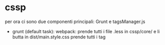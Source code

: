 # cssp


per ora ci sono due componenti principali: Grunt e tagsManager.js

- grunt (default task):
    webpack:            prende tutti i file .less in cssp/core/ e li butta in dist/main.style.css
                        prende tutti i tag <style> dei file .html in TAGS/ e li butta in dist/main.style.css

    less:               compila il file dist/main.style.css

    purifycss:          osserva tutte le classi css usate in TAGS/app/**/*.html (che poi sono tutti e soli i tag usanti nell'app)
                        e genera il file dist/purified.main.style.css eliminando le classi non utilizzate

    cssmin:             genera dist/purified.main.styles.min.css minificando il purified






- tagsManager.js:   gestisce i tags in TAGS/app come prima (funzione all'on, inclusione ecc) ma prima di pompare il tag
                    nel DOM lo epura del tag <style> visto che sta tutto in dist/purified.main.styles.min.css
